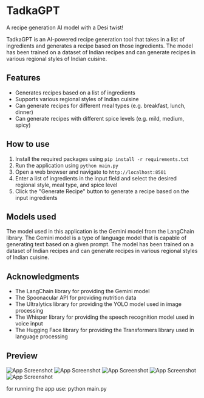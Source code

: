 # TadkaGPT

A recipe generation AI model with a Desi twist!

TadkaGPT is an AI-powered recipe generation tool that takes in a list of ingredients and generates a recipe based on those ingredients. The model has been trained on a dataset of Indian recipes and can generate recipes in various regional styles of Indian cuisine.

## Features

* Generates recipes based on a list of ingredients
* Supports various regional styles of Indian cuisine
* Can generate recipes for different meal types (e.g. breakfast, lunch, dinner)
* Can generate recipes with different spice levels (e.g. mild, medium, spicy)

## How to use

1. Install the required packages using `pip install -r requirements.txt`
2. Run the application using `python main.py`
3. Open a web browser and navigate to `http://localhost:8501`
4. Enter a list of ingredients in the input field and select the desired regional style, meal type, and spice level
5. Click the "Generate Recipe" button to generate a recipe based on the input ingredients


## Models used

The model used in this application is the Gemini model from the LangChain library. The Gemini model is a type of language model that is capable of generating text based on a given prompt. The model has been trained on a dataset of Indian recipes and can generate recipes in various regional styles of Indian cuisine.



## Acknowledgments

* The LangChain library for providing the Gemini model
* The Spoonacular API for providing nutrition data
* The Ultralytics library for providing the YOLO model used in image processing
* The Whisper library for providing the speech recognition model used in voice input
* The Hugging Face library for providing the Transformers library used in language processing
## Preview

![App Screenshot](images/first.png)
![App Screenshot](images/second.png)
![App Screenshot](images/third.png)
![App Screenshot](images/fourth.png)
![App Screenshot](images/fifth.png)


for running the app use:
python main.py